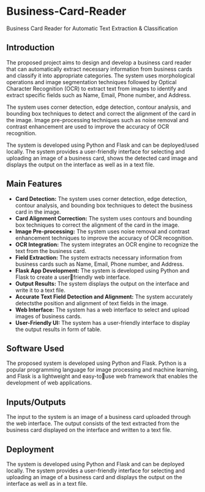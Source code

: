 # Business-Card-Reader
Business Card Reader for Automatic Text Extraction &amp; Classification

## Introduction
The proposed project aims to design and develop a business card reader that can automatically extract necessary information from business cards and classify it into appropriate categories. The system uses morphological operations and image segmentation techniques followed by Optical Character Recognition (OCR) to extract text from images to identify and extract specific fields such as Name, Email, Phone number, and Address.

The system uses corner detection, edge detection, contour analysis, and bounding box techniques to detect and correct the alignment of the card in the image. Image pre-processing techniques such as noise removal and contrast enhancement are used to improve the accuracy of OCR recognition.

The system is developed using Python and Flask and can be deployed/used locally. The system provides a user-friendly interface for selecting and uploading an image of a business card, shows the detected card image and displays the output on the interface as well as in a text file.

## Main Features
- **Card Detection:** The system uses corner detection, edge detection, contour analysis, and bounding box techniques to detect the business card in the image.
- **Card Alignment Correction:** The system uses contours and bounding box techniques to correct the alignment of the card in the image.
- **Image Pre-processing:** The system uses noise removal and contrast enhancement techniques to improve the accuracy of OCR recognition.
- **OCR Integration:** The system integrates an OCR engine to recognize the text from the business card.
- **Field Extraction:** The system extracts necessary information from business cards such as Name, Email, Phone number, and Address.
- **Flask App Development:** The system is developed using Python and Flask to create a userfriendly web interface.
- **Output Results:** The system displays the output on the interface and write it to a text file.
- **Accurate Text Field Detection and Alignment:** The system accurately detectsthe position and alignment of text fields in the image.
- **Web Interface:** The system has a web interface to select and upload images of business cards.
- **User-Friendly UI:** The system has a user-friendly interface to display the output results in form of table.

## Software Used
The proposed system is developed using Python and Flask. Python is a popular programming language for image processing and machine learning, and Flask is a lightweight and easy-touse web framework that enables the development of web applications.

## Inputs/Outputs
The input to the system is an image of a business card uploaded through the web interface. The output consists of the text extracted from the business card displayed on the interface and written to a text file.

## Deployment
The system is developed using Python and Flask and can be deployed locally. The system provides a user-friendly interface for selecting and uploading an image of a business card and displays the output on the interface as well as in a text file.
